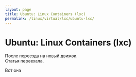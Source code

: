 ```yaml
---
layout: page
title: Ubuntu: Linux Containers (lxc)
permalink: /linux/virtual/lxc/ubuntu-lxc/
---
```



# Ubuntu: Linux Containers (lxc)


После переезда на новый движок.  
Статья переехала.

Вот она <a href="http://sysadm.ru/linux/containers/lxc/ubuntu-lxc/"></a>
